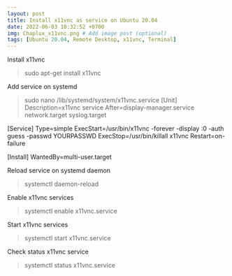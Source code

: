 ```yaml
---
layout: post
title: Install x11vnc as service on Ubuntu 20.04
date: 2022-06-03 10:32:52 +0700
img: Chaplux_x11vnc.png # Add image post (optional)
tags: [Ubuntu 20.04, Remote Desktop, x11vnc, Terminal]
---
```

Install x11vnc
> sudo apt-get install x11vnc

Add service on systemd
> sudo nano /lib/systemd/system/x11vnc.service
[Unit]
Description=x11vnc service
After=display-manager.service network.target syslog.target

[Service]
Type=simple
ExecStart=/usr/bin/x11vnc -forever -display :0 -auth guess -passwd YOURPASSWD
ExecStop=/usr/bin/killall x11vnc
Restart=on-failure

[Install]
WantedBy=multi-user.target

Reload service on systemd daemon
> systemctl daemon-reload

Enable x11vnc services
> systemctl enable x11vnc.service

Start x11vnc services
> systemctl start x11vnc.service

Check status x11vnc service
> systemctl status x11vnc.service
